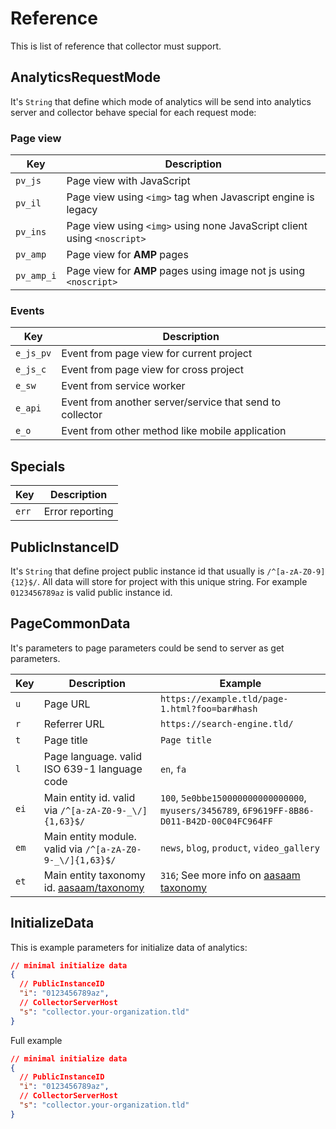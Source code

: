 # Reference

This is list of reference that collector must support.

## AnalyticsRequestMode

It's `String` that define which mode of analytics will be send into analytics server and collector behave special for each request mode:

### Page view

| Key        | Description                                                             |
| ---------- | ----------------------------------------------------------------------- |
| `pv_js`    | Page view with JavaScript                                               |
| `pv_il`    | Page view using `<img>` tag when Javascript engine is legacy            |
| `pv_ins`   | Page view using `<img>` using none JavaScript client using `<noscript>` |
| `pv_amp`   | Page view for **AMP** pages                                             |
| `pv_amp_i` | Page view for **AMP** pages using image not js using `<noscript>`       |

### Events

| Key       | Description                                              |
| --------- | -------------------------------------------------------- |
| `e_js_pv` | Event from page view for current project                 |
| `e_js_c`  | Event from page view for cross project                   |
| `e_sw`    | Event from service worker                                |
| `e_api`   | Event from another server/service that send to collector |
| `e_o`     | Event from other method like mobile application          |

## Specials

| Key   | Description     |
| ----- | --------------- |
| `err` | Error reporting |

## PublicInstanceID

It's `String` that define project public instance id that usually is `/^[a-zA-Z0-9]{12}$/`. All data will store for project with this unique string.
For example `0123456789az` is valid public instance id.

## PageCommonData

It's parameters to page parameters could be send to server as get parameters.

| Key  | Description                                                                     | Example                                                                                      |
| ---- | ------------------------------------------------------------------------------- | -------------------------------------------------------------------------------------------- |
| `u`  | Page URL                                                                        | `https://example.tld/page-1.html?foo=bar#hash`                                               |
| `r`  | Referrer URL                                                                    | `https://search-engine.tld/`                                                                 |
| `t`  | Page title                                                                      | `Page title`                                                                                 |
| `l`  | Page language. valid ISO 639-1 language code                                    | `en`, `fa`                                                                                   |
| `ei` | Main entity id. valid via `/^[a-zA-Z0-9-_\/]{1,63}$/`                           | `100`, `5e0bbe150000000000000000`, `myusers/3456789`, `6F9619FF-8B86-D011-B42D-00C04FC964FF` |
| `em` | Main entity module. valid via `/^[a-zA-Z0-9-_\/]{1,63}$/`                       | `news`, `blog`, `product`, `video_gallery`                                                   |
| `et` | Main entity taxonomy id. [aasaam/taxonomy](https://github.com/aasaam/taxonomy/) | `316`; See more info on [aasaam taxonomy](https://github.com/aasaam/taxonomy)                |

## InitializeData

This is example parameters for initialize data of analytics:

```json
// minimal initialize data
{
  // PublicInstanceID
  "i": "0123456789az",
  // CollectorServerHost
  "s": "collector.your-organization.tld"
}
```

Full example

```json
// minimal initialize data
{
  // PublicInstanceID
  "i": "0123456789az",
  // CollectorServerHost
  "s": "collector.your-organization.tld"
}
```
